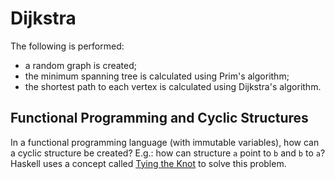 # Dijkstra

The following is performed:

- a random graph is created;
- the minimum spanning tree is calculated using Prim's algorithm;
- the shortest path to each vertex is calculated using Dijkstra's algorithm.

## Functional Programming and Cyclic Structures

In a functional programming language (with immutable variables), how can a cyclic structure be created? E.g.: how can structure `a` point to `b` and `b` to `a`? Haskell uses a concept called [Tying the Knot](https://wiki.haskell.org/Tying_the_Knot) to solve this problem.
